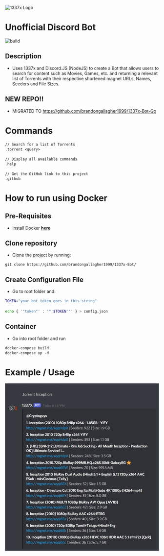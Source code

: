 ![1337x Logo](https://duckduckgo.com/i/e4d3d1a0.png)

# Unofficial Discord Bot

![build](https://github.com/brandongallagher1999/1337x-Bot/actions/workflows/ci.yaml/badge.svg) 

## Description

- Uses 1337x and Discord.JS (NodeJS) to create a Bot that allows users to search for content such as Movies, Games, etc. and returning a relevant
  list of Torrents with their respective shortened magnet URLs, Names, Seeders and File Sizes.
  
## NEW REPO!!
- MIGRATED TO https://github.com/brandongallagher1999/1337x-Bot-Go

# Commands

```
// Search for a list of Torrents
.torrent <query>

// Display all available commands
.help

// Get the GitHub link to this project
.github
```

# How to run using Docker

## Pre-Requisites

- Install Docker [**here**](https://docs.docker.com/get-docker/)

## Clone repository

- Clone the project by running:

```
git clone https://github.com/brandongallagher1999/1337x-Bot/
```

## Create Configuration File

- Go to root folder and:

```sh
TOKEN="your bot token goes in this string"

echo { '"token"' : '"'$TOKEN'"' } > config.json
```

## Container

- Go into root folder and run

```
docker-compose build
docker-compose up -d
```

# Example / Usage

![Image of the Bot Working](/images/example.jpg?raw=true)
